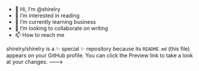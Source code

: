 - 👋 Hi, I’m @shirelry
- 👀 I’m interested in reading 
- 🌱 I’m currently learning business
- 💞️ I’m looking to collaborate on writing 
- 📫 How to reach me 

shirelry/shirelry is a ✨ special ✨ repository because its `README.md` (this file) appears on your GitHub profile.
You can click the Preview link to take a look at your changes.
--->
